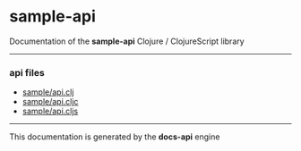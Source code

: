 
# <strong>sample-api</strong>
<p>Documentation of the <strong>sample-api</strong> Clojure / ClojureScript library</p>

---

### api files
* [sample/api.clj](clj/sample/api.md)
* [sample/api.cljc](cljc/sample/api.md)
* [sample/api.cljs](cljs/sample/api.md)

---

<p>This documentation is generated by the <strong>docs-api</strong> engine</p>
